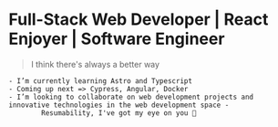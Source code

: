 # Full-Stack Web Developer | React Enjoyer | Software Engineer

>I think there's always a better way



````
- I’m currently learning Astro and Typescript
- Coming up next => Cypress, Angular, Docker
- I’m looking to collaborate on web development projects and innovative technologies in the web development space - 
        Resumability, I've got my eye on you 👀

````

